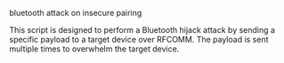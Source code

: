 bluetooth attack on insecure pairing

This script is designed to perform a Bluetooth hijack attack by sending a specific payload to a target device over RFCOMM. The payload is sent multiple times to overwhelm the target device.
